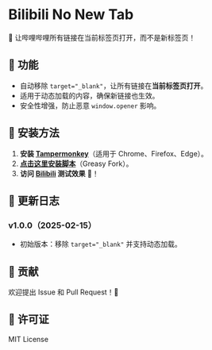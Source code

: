 # Bilibili No New Tab
🎯 让哔哩哔哩所有链接在当前标签页打开，而不是新标签页！

## 🚀 功能
- 自动移除 `target="_blank"`，让所有链接在**当前标签页打开**。
- 适用于动态加载的内容，确保新链接也生效。
- 安全性增强，防止恶意 `window.opener` 影响。

## 📌 安装方法
1. **安装 [Tampermonkey](https://www.tampermonkey.net/)**（适用于 Chrome、Firefox、Edge）。
2. **[点击这里安装脚本](https://greasyfork.org/zh-CN/scripts/527007-bilibili-禁止新标签页打开链接?locale_override=1)**（Greasy Fork）。
3. **访问 [Bilibili](https://www.bilibili.com) 测试效果** 🎉！

## 📖 更新日志
### v1.0.0（2025-02-15）
- 初始版本：移除 `target="_blank"` 并支持动态加载。

## 🤝 贡献
欢迎提出 Issue 和 Pull Request！🚀

## 📜 许可证
MIT License
